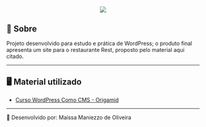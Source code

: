 <h1 align="center">
    <img src="https://ik.imagekit.io/vbw6dnlwtmt/rest_TwwkgCVCeB.png">
</h1>

## 📄 Sobre 

Projeto desenvolvido para estudo e prática de WordPress; o produto final apresenta um site para o restaurante Rest, proposto pelo material aqui citado. 

---

## 🖥️ Material utilizado

- [Curso WordPress Como CMS - Origamid](https://www.origamid.com/curso/wordpress-como-cms/)

---
📌 Desenvolvido por: Maíssa Maniezzo de Oliveira
